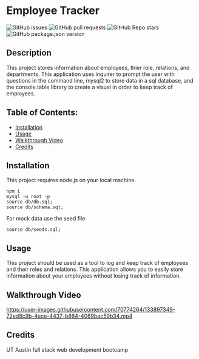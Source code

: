 # Employee Tracker
![GitHub issues](https://img.shields.io/github/issues/ZachYarbrough/employee-tracker) ![GitHub pull requests](https://img.shields.io/github/issues-pr/ZachYarbrough/employee-tracker) ![GitHub Repo stars](https://img.shields.io/github/stars/ZachYarbrough/employee-tracker?style=social) ![GitHub package.json version](https://img.shields.io/github/package-json/v/ZachYarbrough/employee-tracker)

## Description
This project stores information about employees, thier role, relations, and departments. This application uses inquirer to prompt the user with questions in the command line, mysql2 to store data in a sql database, and the console.table library to create a visual in order to keep track of employees.

## Table of Contents:
* [Installation](#installation)
* [Usage](#usage)
* [Walkthrough Video](#walkthrough-video)
* [Credits](#credits)

## Installation
This project requires node.js on your local machine.
```
npm i
mysql -u root -p
source db/db.sql;
source db/schema.sql;
```
For mock data use the seed file
```
source db/seeds.sql;
```
## Usage 

This project should be used as a tool to log and keep track of employees and their roles and relations. This application allows you to easily store information about your employees without losing track of information.

## Walkthrough Video
https://user-images.githubusercontent.com/70774264/133897349-72ed8c9b-4ece-4437-b864-4069bac59b34.mp4 

## Credits

UT Austin full stack web development bootcamp
